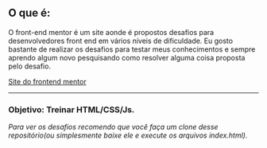 ## O que é:

 O front-end mentor é um site aonde é propostos desafios para desenvolvedores front end em vários níveis de dificuldade. Eu gosto bastante de realizar os desafios para testar meus conhecimentos e sempre aprendo algum novo pesquisando como resolver alguma coisa proposta pelo desafio.

[Site do frontend mentor](https://www.frontendmentor.io/)

------

### Objetivo: Treinar HTML/CSS/Js.



*Para ver os desafios recomendo que você faça um clone desse repositório(ou simplesmente baixe ele e execute os arquivos index.html).*



